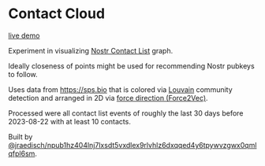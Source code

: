 # Contact Cloud

[live demo](https://canostrical.github.io/contact_cloud/)

Experiment in visualizing [Nostr Contact List](https://github.com/nostr-protocol/nips/blob/master/02.md) graph.

Ideally closeness of points might be used for recommending Nostr pubkeys to follow.

Uses data from https://sps.bio that is colored via [Louvain](https://pkg.go.dev/gonum.org/v1/gonum/graph/community#Modularize) community detection and arranged in 2D via [force direction (Force2Vec)](https://github.com/HipGraph/Force2Vec).

Processed were all contact list events of roughly the last 30 days before 2023-08-22 with at least 10 contacts.

Built by [@jraedisch/npub1hz404lnj7lxsdt5vxdlex9rlvhlz6dxqqed4y6tpywvzgwx0qmlqfpl6sm](nostr:npub1hz404lnj7lxsdt5vxdlex9rlvhlz6dxqqed4y6tpywvzgwx0qmlqfpl6sm).
